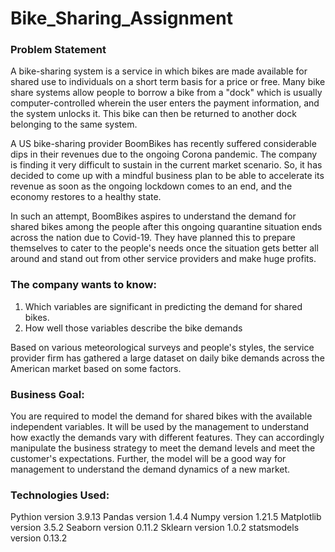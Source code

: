 # Bike_Sharing_Assignment
### Problem Statement
A bike-sharing system is a service in which bikes are made available for shared use to individuals on a short term basis for a price or free. Many bike share systems allow people to borrow a bike from a "dock" which is usually computer-controlled wherein the user enters the payment information, and the system unlocks it. This bike can then be returned to another dock belonging to the same system.

A US bike-sharing provider BoomBikes has recently suffered considerable dips in their revenues due to the ongoing Corona pandemic. The company is finding it very difficult to sustain in the current market scenario. So, it has decided to come up with a mindful business plan to be able to accelerate its revenue as soon as the ongoing lockdown comes to an end, and the economy restores to a healthy state. 

In such an attempt, BoomBikes aspires to understand the demand for shared bikes among the people after this ongoing quarantine situation ends across the nation due to Covid-19. They have planned this to prepare themselves to cater to the people's needs once the situation gets better all around and stand out from other service providers and make huge profits.

### The company wants to know:
1. Which variables are significant in predicting the demand for shared bikes.
2. How well those variables describe the bike demands

Based on various meteorological surveys and people's styles, the service provider firm has gathered a large dataset on daily bike demands across the American market based on some factors. 

### Business Goal:
You are required to model the demand for shared bikes with the available independent variables. It will be used by the management to understand how exactly the demands vary with different features. They can accordingly manipulate the business strategy to meet the demand levels and meet the customer's expectations. Further, the model will be a good way for management to understand the demand dynamics of a new market. 

### Technologies Used:
Pythion version 3.9.13
Pandas version 1.4.4
Numpy version 1.21.5
Matplotlib version 3.5.2 
Seaborn version 0.11.2
Sklearn version 1.0.2
statsmodels version 0.13.2
